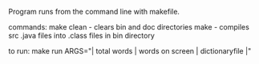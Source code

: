 Program runs from the command line with makefile.

commands:
	make clean - clears bin and doc directories
	make - compiles src .java files into .class files in bin directory

to run:
	make run ARGS="| total words | words on screen | dictionaryfile |"